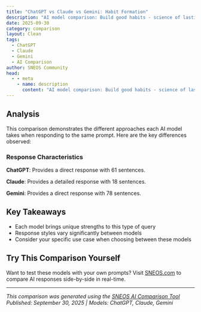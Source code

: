 ```yaml
---
title: "ChatGPT vs Claude vs Gemini: Habit Formation"
description: "AI model comparison: Build good habits - science of lasting behavior change..."
date: 2025-09-30
category: comparison
layout: Clean
tags:
  - ChatGPT
  - Claude
  - Gemini
  - AI Comparison
author: SNEOS Community
head:
  - - meta
    - name: description
      content: "AI model comparison: Build good habits - science of lasting behavior change..."
---
```


<ChatComparison
  title="ChatGPT vs Claude vs Gemini: Habit Formation"
  prompt="Build good habits - science of lasting behavior change"
  :responses='{
    "ChatGPT": "Certainly! Building good habits and achieving lasting behavior change is a topic widely studied in psychology and neuroscience. Here\u2019s a comprehensive overview of the science behind it and practical strategies to help you build and maintain positive habits:\n\n### 1. Understanding Habits and Behavior Change\n\n- **What is a Habit?**  \n  A habit is a behavior that has become automatic through repetition. It usually follows a cue-routine-reward loop:\n  - **Cue**: A trigger that initiates the behavior.\n  - **Routine**: The behavior itself.\n  - **Reward**: The benefit you gain from the behavior, reinforcing it.\n\n- **Neural Basis**  \n  Habits are controlled by the basal ganglia in the brain, which handles automatic behaviors and routines. Initially, decision-making uses the prefrontal cortex (willpower), but over time, control shifts to the basal ganglia.\n\n- **Why Behavior Change Is Hard**  \n  Changing habits requires overriding automatic routines and creating new neural pathways, which takes effort and consistency.\n\n---\n\n### 2. Key Principles for Lasting Behavior Change\n\n**a. Focus on Small, Specific Changes**  \n- Break down large goals into tiny, manageable actions (e.g., instead of \u0022exercise more,\u0022 start with \u0022do 5 push-ups daily\u0022).\n- Small changes are easier to repeat and less intimidating.\n\n**b. Make the Habit Obvious**  \n- Use clear cues. For example, put your running shoes by the door to remind you to run.\n- Habit stacking: Link a new habit to an existing one (\u0022After I brush my teeth, I will meditate for 2 minutes\u0022).\n\n**c. Make the Habit Attractive**  \n- Pair the behavior with something enjoyable.  \n- Use temptation bundling: combine habit with a reward (e.g., listen to your favorite podcast only while exercising).\n\n**d. Make the Habit Easy**  \n- Reduce friction to doing the habit. Prepare in advance.\n- Simplify actions so they require less effort.\n\n**e. Make the Habit Satisfying**  \n- Immediate rewards help reinforce habits.\n- Track progress visually (e.g., habit trackers) to create a sense of accomplishment.\n\n---\n\n### 3. Strategies Backed by Research\n\n- **Consistency Over Perfection**  \n  Aim to do the habit regularly, even if imperfectly. Missing once is okay, but avoid \u201Cbreaking the chain.\u201D\n\n- **Use Implementation Intentions**  \n  Plan the exact when, where, and how of the habit. (\u201CI will meditate at 7 am in my living room.\u201D)\n\n- **Leverage Social Influence**  \n  Surround yourself with people who have the habits you want or join groups with similar goals.\n\n- **Environment Design**  \n  Shape your environment to support habits and remove temptations.\n\n- **Delayed Gratification and Self-Control**  \n  Strengthen self-control gradually; avoid relying solely on willpower.\n\n- **Mindset and Identity**  \n  Focus on becoming a person who embodies the habit (\u0022I am a runner\u0022 rather than \u0022I want to run\u0022). This helps internalize the behavior.\n\n---\n\n### 4. Common Framework: The Four Laws of Behavior Change (James Clear\u2019s Atomic Habits)\n\n1. **Make it obvious.**  \n2. **Make it attractive.**  \n3. **Make it easy.**  \n4. **Make it satisfying.**\n\n---\n\n### 5. Practical Example: Building a Reading Habit\n\n- **Make it obvious:** Leave your book on your pillow.  \n- **Make it attractive:** Choose books you are genuinely curious about.  \n- **Make it easy:** Set a small daily reading goal (5 pages).  \n- **Make it satisfying:** Track your reading streak on a calendar.\n\n---\n\n### 6. Resources to Learn More\n\n- Book: *Atomic Habits* by James Clear  \n- Book: *The Power of Habit* by Charles Duhigg  \n- Research Papers on habit formation and neuroscience of behavior change\n\n---\n\nIf you\u0027d like, I can also help you design a personalized habit-building plan!",
    "Claude": "# The Science of Building Good Habits That Stick\n\n## Understanding How Habits Form\n\n### The Habit Loop\nEvery habit follows a neurological pattern called the **habit loop**:\n1. **Cue** (trigger) \u2192 2. **Routine** (behavior) \u2192 3. **Reward** (benefit)\n\nYour brain creates neural pathways that make this loop automatic, freeing up mental energy for other tasks.\n\n### The 4 Laws of Behavior Change\n\nBased on James Clear\u0027s research, lasting habits follow these principles:\n\n**1. Make it Obvious (Cue)**\n- Use implementation intentions: \u0022I will [behavior] at [time] in [location]\u0022\n- Stack habits: \u0022After I [current habit], I will [new habit]\u0022\n- Design your environment to make cues visible\n\n**2. Make it Attractive (Craving)**\n- Pair habits with something you enjoy\n- Join groups where your desired behavior is normal\n- Focus on benefits, not features\n\n**3. Make it Easy (Response)**\n- Start with 2-minute versions\n- Reduce friction for good habits\n- Use the \u0022path of least resistance\u0022\n\n**4. Make it Satisfying (Reward)**\n- Give yourself immediate rewards\n- Track your progress visually\n- Never miss twice in a row\n\n## Science-Backed Strategies\n\n### Start Micro-Small\n**The 2-Minute Rule**: New habits should take less than 2 minutes\n- Want to read more? Start with 1 page\n- Want to exercise? Put on workout clothes\n- Want to meditate? Sit quietly for 2 minutes\n\n### Environment Design\nYour environment shapes behavior more than willpower:\n- **Addition by subtraction**: Remove barriers to good habits\n- **Visual cues**: Place triggers in obvious locations\n- **Social environment**: Surround yourself with people who have your desired habits\n\n### Implementation Intentions\nResearch shows specific plans increase success rates by 2-3x:\n- \u0022I will exercise for 30 minutes at 7 AM in my living room\u0022\n- \u0022I will read for 20 minutes after I pour my morning coffee\u0022\n\n## The Timeline of Habit Formation\n\n### Reality vs. Myth\n- **Myth**: 21 days to form a habit\n- **Reality**: 18-254 days (average: 66 days)\n- **Key insight**: Focus on consistency, not speed\n\n### The Plateau of Latent Potential\nHabits often feel ineffective before becoming powerful:\n- **Weeks 1-4**: High effort, low results\n- **Months 2-3**: Breakthrough period\n- **Month 4\u002B**: Compound benefits emerge\n\n## Common Pitfalls and Solutions\n\n### Going Too Big, Too Fast\n**Problem**: Trying to change everything at once\n**Solution**: Focus on one habit at a time\n\n### Relying on Motivation\n**Problem**: Motivation is unreliable\n**Solution**: Build systems that work when motivation is low\n\n### All-or-Nothing Thinking\n**Problem**: Missing once leads to giving up\n**Solution**: Plan for imperfection and get back on track quickly\n\n### Focusing on Outcomes vs. Identity\n**Problem**: \u0022I want to lose 20 pounds\u0022\n**Solution**: \u0022I am someone who exercises daily\u0022\n\n## Advanced Techniques\n\n### Habit Stacking\nChain habits together:\n\u0060\u0060\u0060\nMorning routine stack:\nAfter I pour coffee \u2192 I write 3 priorities\nAfter I write priorities \u2192 I do 10 push-ups\nAfter I do push-ups \u2192 I meditate for 5 minutes\n\u0060\u0060\u0060\n\n### Temptation Bundling\nPair habits with instant gratification:\n- Listen to favorite podcast only while exercising\n- Watch Netflix only while folding laundry\n- Drink special coffee only while doing morning pages\n\n### Environment Reset\nRegularly optimize your spaces:\n- **Weekly**: Remove obstacles to good habits\n- **Monthly**: Add new positive cues\n- **Quarterly**: Redesign spaces for new goals\n\n## Habit Tracking Systems\n\n### The Power of Measurement\nWhat gets measured gets managed:\n- **Simple tracking**: Mark X on calendar\n- **Habit apps**: Streaks, Habitica, Way of Life\n- **Analog systems**: Habit journal, wall chart\n\n### Key Tracking Principles\n1. Track immediately after completing the habit\n2. Focus on inputs (did I exercise?) not outputs (did I lose weight?)\n3. Make tracking satisfying and visual\n\n## Building Keystone Habits\n\nSome habits naturally trigger other",
    "Gemini": "## Building Good Habits: The Science of Lasting Behavior Change\n\nChanging our behavior and forming good habits can feel daunting, but understanding the underlying science can significantly increase our chances of success. Here\u0027s a breakdown of key principles and practical strategies:\n\n**I. Understanding the Habit Loop (The Foundation):**\n\nThe habit loop, popularized by Charles Duhigg in \u0022The Power of Habit,\u0022 is a powerful framework for understanding how habits work:\n\n* **Cue (Trigger):** A trigger that initiates the behavior.  It can be a specific time, location, emotion, person, or a preceding action.  Think of it as the signal that tells your brain to start a routine.\n* **Routine (Behavior):** The actual action you take, the habit itself. This can be physical, mental, or emotional.\n* **Reward:** The positive feeling or outcome you get after performing the routine. This reinforces the association between the cue and the routine, making the habit stronger over time.\n\n**II.  Key Principles for Habit Formation (Scientifically Supported):**\n\n* **Start Small and Be Consistent:**  Don\u0027t try to change everything at once. Focus on one or two habits at a time and start with easily achievable actions.  Aim for consistency over perfection.  (Think \u0022floss one tooth\u0022 instead of \u0022floss all teeth thoroughly.\u0022)\n* **Make it Obvious (Cue):**\n    * **Implementation Intentions (If-Then Planning):**  Pre-decide when, where, and how you\u0027ll perform the behavior. This turns your intention into a concrete plan.  *Example: \u0022If I finish work at 5 pm, then I will immediately go for a 30-minute walk.\u0022*\n    * **Habit Stacking:**  Link the new habit to an existing habit. This leverages a cue that\u0027s already part of your routine.  *Example: \u0022After I brush my teeth (existing habit), I will floss (new habit).\u0022*\n    * **Environment Design:**  Make the cues for good habits more visible and accessible.  Leave your gym clothes out, keep healthy snacks on your desk, etc.\n\n* **Make it Attractive (Reward/Motivation):**\n    * **Temptation Bundling:**  Pair a habit you *need* to do with a habit you *want* to do.  *Example: \u0022I\u0027ll only listen to my favorite podcast while I\u0027m at the gym.\u0022*\n    * **Join a Culture:**  Surround yourself with people who are already practicing the habits you want to adopt.  Social support and peer pressure can be powerful motivators.\n    * **Internal Motivation:**  Connect the habit to your values and long-term goals. Why is this habit important to you?  How will it improve your life?\n\n* **Make it Easy (Routine):**\n    * **Reduce Friction:**  Minimize the effort required to perform the habit.  Prepare your gym bag the night before, set up your workspace, etc.\n    * **The Two-Minute Rule:**  Scale down your habits until they can be done in two minutes or less.  *Example: Instead of \u0022run for 30 minutes,\u0022 start with \u0022put on my running shoes.\u0022* This makes the habit more approachable and reduces resistance.\n    * **Optimize Your Environment:** Remove obstacles and distractions that make it harder to perform the habit.\n\n* **Make it Satisfying (Reward):**\n    * **Immediate Gratification:**  Provide yourself with a reward immediately after completing the habit. This reinforces the connection between the behavior and the positive outcome.  *Example:  Use a habit tracker and check off the box after each workout.  The visual progress is rewarding.*\n    * **Track Your Progress:**  Monitoring your progress provides a sense of accomplishment and keeps you motivated.  Use a journal, app, or calendar to track your habit.\n    * **Don\u0027t Break the Chain:**  Focus on maintaining your streak.  Each day you complete the habit reinforces the neural pathways and makes it easier to continue.\n\n**III. Overcoming Bad Habits:**\n\nThe principles for building good habits can also be used to break bad habits by reversing the process:\n\n* **Identify Your Triggers:**  Become aware of the cues that lead to the bad habit.  Keep a journal to track your behavior and identify patterns.\n* **Reduce Exposure to Triggers:**  Avoid situations or environments that trigger the bad habit. If you\u0027re trying to quit smoking, avoid places where people are smoking.\n* **Replace the Routine:**  When the urge arises, substitute the bad habit with a healthier alternative. If you reach for junk food when you\u0027re stressed, try going for a walk or meditating instead.\n* **Make it Unattractive and Difficult:** Make the bad habit less appealing and harder to perform.  Increase the friction by adding steps or obstacles.  Surround yourself with people who support your efforts to break the habit.\n\n**IV. The Role of Neuroscience:**\n\n* **Neuroplasticity:** The brain is constantly rewiring itself based on our experiences.  Every time we repeat a behavior, the neural pathways associated with that behavior become stronger. This is why consistency is crucial for habit formation.\n* **Dopamine:** This neurotransmitter plays a key role in motivation and reward.  When we experience a reward, dopamine is released, which reinforces the behavior that led to the reward.  This is why making habits satisfying is so important.\n\n**V.  Important Considerations:**\n\n* **Patience:**  Habit formation takes time.  There is no magic number of days, but it typically takes weeks or months to establish a new habit.  Be patient with yourself and don\u0027t get discouraged by setbacks.\n* **Self-Compassion:**  Everyone makes mistakes.  If you slip up, don\u0027t beat yourself up about it.  Acknowledge the slip, learn from it, and get back on track.\n* **Experimentation:**  What works for one person may not work for another.  Experiment with different strategies and find what works best for you.\n* **Context Matters:** Your environment, social support, and personal circumstances all influence habit formation. Be mindful of these factors and adjust your approach accordingly.\n\n**VI. Practical Tools \u0026 Resources:**\n\n* **Habit Tracking Apps:**  (e.g., Streaks, Habitica, Loop Habit Tracker)\n* **Journals/Notebooks:**  For tracking progress, identifying triggers, and reflecting on your journey.\n* **Books:**\n    * \u0022The Power of Habit\u0022 by Charles Duhigg\n    * \u0022Atomic Habits\u0022 by James Clear\n    * \u0022Tiny Habits\u0022 by BJ Fogg\n* **Online Communities:** Find support and motivation from others who are working on building good habits.\n\n**In conclusion, building good habits is a process that requires understanding the science behind behavior change, applying proven strategies, and being patient and persistent. By focusing on making your desired habits obvious, attractive, easy, and satisfying, you can significantly increase your chances of success and create lasting positive changes in your life.**\n"
  }'
  published-date="22:46"
/>

## Analysis

This comparison demonstrates the different approaches each AI model takes when responding to the same prompt. Here are the key differences observed:

### Response Characteristics

**ChatGPT**: Provides a direct response with 61 sentences. 

**Claude**: Provides a detailed response with 18 sentences. 

**Gemini**: Provides a direct response with 78 sentences. 

## Key Takeaways

- Each model brings unique strengths to this type of query
- Response styles vary significantly between models
- Consider your specific use case when choosing between these models

## Try This Comparison Yourself

Want to test these models with your own prompts? Visit [SNEOS.com](https://sneos.com) to compare AI responses side-by-side in real-time.

---

*This comparison was generated using the [SNEOS AI Comparison Tool](https://sneos.com)*
*Published: September 30, 2025 | Models: ChatGPT, Claude, Gemini*
